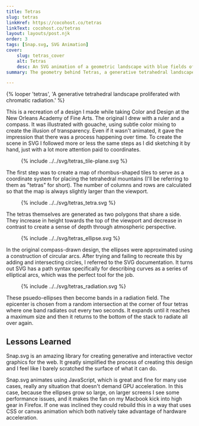 ```yaml
---
title: Tetras
slug: tetras
linkHref: https://cocohost.co/tetras
linkText: cocohost.co/tetras
layout: layouts/post.njk
order: 3
tags: [Snap.svg, SVG Animation]
cover:
    slug: tetras_cover
    alt: Tetras
    desc: An SVG animation of a geometric landscape with blue fields of color radiating from it
summary: The geometry behind Tetras, a generative tetrahedral landscape proliferated with chromatic radiation.

---
```

{% looper 'tetras', 'A generative tetrahedral landscape proliferated with chromatic radiation.' %}

This is a recreation of a design I made while taking Color and Design at the New Orleans Academy of Fine Arts. The original I drew with a ruler and a compass. It was illustrated with gouache, using subtle color mixing to create the illusion of transparency. Even if it wasn't animated, it gave the impression that there was a process happening over time. To create the scene in SVG I followed more or less the same steps as I did sketching it by hand, just with a lot more attention paid to coordinates.

<figure class="diagram">
    {% include ../../svg/tetras_tile-plane.svg %}
</figure>

The first step was to create a map of rhombus-shaped tiles to serve as a coordinate system for placing the tetrahedral mountains (I'll be referring to them as "tetras" for short). The number of columns and rows are calculated so that the map is always slightly larger than the viewport.

<figure class="diagram">
    {% include ../../svg/tetras_tetra.svg %}
</figure>

The tetras themselves are generated as two polygons that share a side. They increase in height towards the top of the viewport and decrease in contrast to create a sense of depth through atmospheric perspective.

<figure class="diagram">
    {% include ../../svg/tetras_ellipse.svg %}
</figure>

In the original compass-drawn design, the ellipses were approximated using a construction of circular arcs. After trying and failing to recreate this by adding and intersecting circles, I referred to the SVG documentation. It turns out SVG has a path syntax specifically for describing curves as a series of elliptical arcs, which was the perfect tool for the job.

<figure class="diagram">
    {% include ../../svg/tetras_radiation.svg %}
</figure>

These psuedo-ellipses then become bands in a radiation field. The epicenter is chosen from a random intersection at the corner of four tetras where one band radiates out every two seconds. It expands until it reaches a maximum size and then it returns to the bottom of the stack to radiate all over again.

## Lessons Learned
Snap.svg is an amazing library for creating generative and interactive vector graphics for the web. It greatly simplified the process of creating this design and I feel like I barely scratched the surface of what it can do.

Snap.svg animates using JavaScript, which is great and fine for many use cases, really any situation that doesn't demand GPU acceleration. In this case, because the ellipses grow so large, on larger screens I see some performance issues, and it makes the fan on my Macbook kick into high gear in Firefox. If one was inclined they could rebuild this in a way that uses CSS or canvas animation which both natively take advantage of hardware acceleration.
